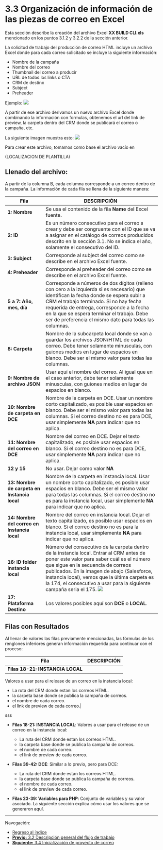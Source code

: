# **3.3 Organización de información de las piezas de correo en Excel**

Esta sección describe la creación del archivo Excel **XX BUILD CLI.xls** mencionado en los puntos 3.1.2 y 3.2.2 de la sección anterior.

La solicitud de trabajo del producción de correo HTML incluye un archivo Excel donde para cada correo solicitado se incluye la siguiente información:

* Nombre de la campaña
* Nombre del correo
* Thumbnail del correo a producir
* URL de todos los links o CTA
* CRM de destino
* Subject
* Preheader

Ejemplo:
![](https://i.imgur.com/QQIRGww.png)


A partir de ese archivo derivamos un nuevo archivo Excel donde combinando la información con formulas, obtenemos el url del link de preview, la carpeta dentro del CRM donde se publicará el correo o campaña, etc.

La siguiente imagen muestra esto:
![](https://i.imgur.com/E6QIb8s.png)


Para crear este archivo, tomamos como base el archivo vacío en 

(LOCALIZACION DE PLANTILLA)

## **Llenado del archivo:**

A partir de la columna B, cada columna corresponde a un correo dentro de la campaña. La información de cada fila se llena de la siguiente manera:

| Fila | DESCRIPCIÓN  |
|------|--------------|
| **1: Nombre**  | Se usa el contenido de la fila **Name** del Excel fuente. |
| **2: ID** | Es un número consecutivo para el correo a crear y debe ser congruente con el ID que se va a asignar en el catálogo de correos producidos descrito en la sección 3.1. No se indica el año, solamente el consecutivo del ID. |
| **3: Subject** | Corresponde al subject del correo como se describe en el archivo Excel fuente. |
| **4: Preheader** | Corresponde al preheader del correo como se describe en el archivo Excel fuente. |
| **5 a 7: Año, mes, día** | Corresponde a números de dos dígitos (relleno con cero a la izquierda si es necesario) que identifican la fecha donde se espera subir a CRM el trabajo terminado. Si no hay fecha requerida de entrega, corresponde a la fecha en la que se espera terminar el trabajo. Debe ser de preferencia el mismo dato para todas las columnas. |
| **8: Carpeta** | Nombre de la subcarpeta local donde se van a guardar los archivos JSON/HTML de cada correo. Debe tener solamente minusculas, con guiones medios en lugar de espacios en blanco. Debe ser el mismo valor para todas las columnas. |
| **9: Nombre de archivo JSON** | Usar aquí el nombre del correo. Al igual que en el caso anterior, debe tener solamente minusculas, con guiones medios en lugar de espacios en blanco.  |
| **10: Nombre de carpeta en DCE** | Nombre de la carpeta en DCE. Usar un nombre corto capitalizado, es posible usar espacios en blanco. Debe ser el mismo valor para todas las columnas. Si el correo destino no es para DCE, usar simplemente **NA** para indicar que no aplica.  |
| **11: Nombre del correo en DCE** | Nombre del correo en DCE. Dejar el texto capitalizado, es posible usar espacios en blanco. Si el correo destino no es para DCE, usar simplemente **NA** para indicar que no aplica.  |
| **12 y 15**| No usar. Dejar como valor **NA** |
| **13: Nombre de carpeta en Instancia local** | Nombre de la carpeta en instancia local. Usar un nombre corto capitalizado, es posible usar espacios en blanco. Debe ser el mismo valor para todas las columnas. Si el correo destino no es para la instancia local, usar simplemente **NA** para indicar que no aplica.  |
| **14: Nombre del correo en Instancia local** | Nombre del correo en instancia local. Dejar el texto capitalizado, es posible usar espacios en blanco. Si el correo destino no es para la instancia local, usar simplemente **NA** para indicar que no aplica.  |
| **16: ID folder instancia local** | Número del consecutivo de la carpeta dentro de la instancia local. Entrar al CRM antes de poner este valor para saber cuál es el número que sigue en la secuencia de correos publicados. En la imagen de abajo (Salesforce, instancia local), vemos que la última carpeta es la 174, el consecutivo a usar para la siguiente campaña seria el 175. ![](https://i.imgur.com/5tRAi5m.png)|
| **17: Plataforma Destino** | Los valores posibles aquí son **DCE** o **LOCAL**. |


<!--
* **Fila 1: Nombre** Se usa el contenido de la fila **Name** del Excel fuente.
* **Fila 2: ID** Es un número consecutivo para el correo a crear y debe ser congruente con el ID que se va a asignar en el catálogo de correos producidos descrito en la sección 3.1. No se indica el año, solamente el consecutivo del ID.
* **Fila 3: Subject**: Corresponde al subject del correo como se describe en el archivo Excel fuente.
* **Fila 4: Preheader**: Corresponde al preheader del correo como se describe en el archivo Excel fuente.
* **Filas 5 a 7: Año, mes, día**: Corresponde a números de dos dígitos (relleno con cero a la izquierda si es necesario) que identifican la fecha donde se espera subir a CRM el trabajo terminado. Si no hay fecha requerida de entrega, corresponde a la fecha en la que se espera terminar el trabajo. Debe ser de preferencia el mismo dato para todas las columnas.
* **Fila 8: Carpeta**: Nombre de la subcarpeta local donde se van a guardar los archivos JSON/HTML de cada correo. Debe tener solamente minusculas, con guiones medios en lugar de espacios en blanco. Debe ser el mismo valor para todas las columnas.
* **Fila 9: Nombre de archivo JSON**: Usar aquí el nombre del correo. Al igual que en el caso anterior, debe tener solamente minusculas, con guiones medios en lugar de espacios en blanco. 
* **Fila 10: Nombre de carpeta en DCE**: Nombre de la carpeta en DCE. Usar un nombre corto capitalizado, es posible usar espacios en blanco. Debe ser el mismo valor para todas las columnas. Si el correo destino no es para DCE, usar simplemente **NA** para indicar que no aplica. 
* **Fila 11: Nombre del correo en DCE**: Nombre del correo en DCE. Dejar el texto capitalizado, es posible usar espacios en blanco. Si el correo destino no es para DCE, usar simplemente **NA** para indicar que no aplica. 
* **Filas 12 y 15:**: No usar. Dejar como valor **NA**
* **Fila 13: Nombre de carpeta en Instancia local**: Nombre de la carpeta en instancia local. Usar un nombre corto capitalizado, es posible usar espacios en blanco. Debe ser el mismo valor para todas las columnas. Si el correo destino no es para la instancia local, usar simplemente **NA** para indicar que no aplica. 
* **Fila 14: Nombre del correo en Instancia local**: Nombre del correo en instancia local. Dejar el texto capitalizado, es posible usar espacios en blanco. Si el correo destino no es para la instancia local, usar simplemente **NA** para indicar que no aplica. 
* **Fila 16: ID folder instancia local**: Número del consecutivo de la carpeta dentro de la instancia local. Entrar al CRM antes de poner este valor para saber cuál es el número que sigue en la secuencia de correos publicados. En la imagen de abajo (Salesforce, instancia local), vemos que la última carpeta es la 174, el consecutivo a usar para la siguiente campaña seria el 175
![](https://i.imgur.com/5tRAi5m.png)
* **Fila 17: Plataforma Destino**: Los valores posibles aquí son **DCE** o **LOCAL**.
-->

## **Filas con Resultados**

Al llenar de valores las filas previamente mencionadas, las fórmulas de los renglones inferiores generan información requerida para continuar con el proceso:


| Fila | DESCRIPCIÓN  |
|------|--------------|
| **Filas 18-21: INSTANCIA LOCAL** |
Valores a usar para el release de un correo en la instancia local: 
  * La ruta del CRM donde estan los correos HTML.
  * la carpeta base donde se publica la campaña de correos.
  * el nombre de cada correo.
  * el link de preview de cada correo.|


sss 

* **Filas 18-21: INSTANCIA LOCAL**: 
  Valores a usar para el release de un correo en la instancia local: 
  * La ruta del CRM donde estan los correos HTML.
  * la carpeta base donde se publica la campaña de correos.
  * el nombre de cada correo.
  * el link de preview de cada correo.

* **Filas 39-42: DCE**: Similar a lo previo, pero para DCE: 
  * La ruta del CRM donde estan los correos HTML.
  * la carpeta base donde se publica la campaña de correos.
  * el nombre de cada correo.
  * el link de preview de cada correo.
  

* **Filas 23-39: Variables para PHP**: Conjunto de variables y su valor asociado. La siguiente sección explica cómo usar los valores que se generaron aquí.




___

Navegación:

* [Regreso al índice](README.md)
* [**Previo:** 3.2 Descripción general del flujo de trabajo](3_2_Flujo_de_trabajo.md)
* [**Siguiente:** 3.4 Inicialización de proyecto de correo](3_4_Inicio_de_proyecto.md)
